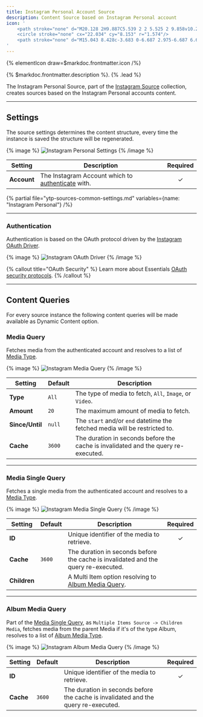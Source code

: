 ```yaml
---
title: Instagram Personal Account Source
description: Content Source based on Instagram Personal account
icon: '
    <path stroke="none" d="M20.128 2H9.887C5.539 2 2 5.525 2 9.858v10.284C2 24.475 5.539 28 9.887 28h10.226C24.475 28 28 24.475 28 20.142V9.858C28.014 5.525 24.475 2 20.128 2zm5.705 18.778a5.061 5.061 0 01-5.055 5.055H9.222a5.061 5.061 0 01-5.055-5.055V9.222a5.061 5.061 0 015.055-5.055h11.556a5.061 5.061 0 015.055 5.055v11.556z"/>
    <circle stroke="none" cx="22.034" cy="8.153" r="1.574"/>
    <path stroke="none" d="M15.043 8.428c-3.683 0-6.687 2.975-6.687 6.644 0 3.684 2.99 6.659 6.687 6.659 3.698 0 6.688-2.977 6.688-6.659-.014-3.669-3.004-6.644-6.688-6.644zm.073 10.905a4.325 4.325 0 01-4.334-4.319 4.324 4.324 0 014.334-4.318 4.324 4.324 0 014.333 4.318 4.324 4.324 0 01-4.333 4.319z"/>
'
---
```


{% elementIcon draw=$markdoc.frontmatter.icon /%}

{% $markdoc.frontmatter.description %}. {% .lead %}

The Instagram Personal Source, part of the [Instagram Source](../) collection, creates sources based on the Instagram Personal accounts content.

---

## Settings

The source settings determines the content structure, every time the instance is saved the structure will be regenerated.

{% image %}
![Instagram Personal Settings](/next/assets/ytp/sources/ig-personal-config.webp)
{% /image %}

| Setting | Description | Required |
| ------- | ----------- | :------: |
| **Account** | The Instagram Account which to [authenticate](#authentication) with. | &#x2713; |

{% partial file="ytp-sources-common-settings.md" variables={name: "Instagram Personal"} /%}

---

### Authentication

Authentication is based on the OAuth protocol driven by the [Instagram OAuth Driver](/next/essentials-for-yoothemepro/auth/drivers/instagram-oauth).

{% image %}
![Instagram OAuth Driver](/next/assets/ytp/auths/driver-instagram-oauth.webp)
{% /image %}

{% callout title="OAuth Security" %}
Learn more about Essentials [OAuth security protocols](/next/essentials-for-yoothemepro/oauth-keys-secrets#security).
{% /callout %}

---

## Content Queries

For every source instance the following content queries will be made available as Dynamic Content option.

### Media Query

Fetches media from the authenticated account and resolves to a list of [Media Type](../#media-type).

{% image %}
![Instagram Media Query](/next/assets/ytp/sources/ig-query-media.webp)
{% /image %}

| Setting | Default | Description |
| ------- | ------- | ----------- |
| **Type** | `All` | The type of media to fetch, `All`, `Image`, or `Video`. |
| **Amount** | `20` | The maximum amount of media to fetch. |
| **Since/Until** | `null` | The `start` and/or `end` datetime the fetched media will be restricted to. |
| **Cache** | `3600` | The duration in seconds before the cache is invalidated and the query re-executed. |

---

### Media Single Query

Fetches a single media from the authenticated account and resolves to a [Media Type](../#media-type).

{% image %}
![Instagram Media Single Query](/next/assets/ytp/sources/ig-query-media-single.webp)
{% /image %}

| Setting | Default | Description | Required |
| ------- | ------- | ----------- | :------: |
| **ID** | | Unique identifier of the media to retrieve. | &#x2713; |
| **Cache** | `3600` | The duration in seconds before the cache is invalidated and the query re-executed. |
| **Children** | | A Multi Item option resolving to [Album Media Query](#album-media-query). |

---

### Album Media Query

Part of the [Media Single Query](#media-single-query), as `Multiple Items Source -> Children Media`, fetches media from the parent Media if it's of the type Album, resolves to a list of [Album Media Type](../#album-media-type).

{% image %}
![Instagram Album Media Query](/next/assets/ytp/sources/ig-query-media-single.webp)
{% /image %}

| Setting | Default | Description | Required |
| ------- | ------- | ----------- | :------: |
| **ID** | | Unique identifier of the media to retrieve. | &#x2713; |
| **Cache** | `3600` | The duration in seconds before the cache is invalidated and the query re-executed. |
